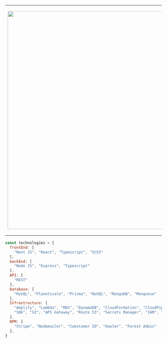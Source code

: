 <table>
  <tr>
    <td width="700">
 
<img width="700" src="https://64.media.tumblr.com/90d447fad5955852bb4b654211b90f0a/tumblr_n24o91zhK01s0t69oo1_500.gifv"></img>

  </td>
  <td valign="top" width="700">
    <br />

  <p>🖤 🖤 🖤</p>
<a href="https://taylorlaughl.in">portfolio</a>

  </td>
  </tr>
</table>


```javascript
const technologies = {
  frontEnd: [
    "Next JS", "React", "Typescript", "SCSS"
  ],
  backEnd: [
    "Node JS", "Express", "Typescript"
  ],
  API: [
    "REST"
  ],
  Database: [
    "MySQL", "Planetscale", "Prisma", "NoSQL", "MongoDB", "Mongoose" 
  ],
  Infrastructure: [
    "Amplify", "Lambda", "RDS", "DynamoDB", "CloudFormation", "CloudPipeline", "CloudFront", "CloudWatch", "CDK",
    "SDK", "S3", "API Gateway", "Route 53", "Secrets Manager", "IAM", "KMS", "Vercel"
  ],
  NPM: [
    "Stripe", "Nodemailer", "Cumstomer IO", "Howler", "Forest Admin"
  ], 
}
```
